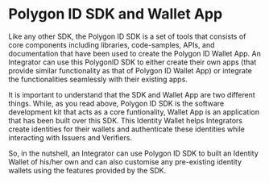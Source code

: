  
# Polygon ID SDK and Wallet App

Like any other SDK, the Polygon ID SDK is a set of tools that consists of core components including libraries, code-samples, APIs, and documentation that have been used to create the Polygon ID Wallet App. An Integrator can use this PolygonID SDK to either create their own apps (that provide similar functionality as that of Polygon ID Wallet App) or integrate the functionalities seamlessly with their existing apps. 

It is important to understand that the SDK and Wallet App are two different things. While, as you read above, Polygon ID SDK is the software development kit that acts as a core funtionality, Wallet App is an application that has been built over this SDK. This Identity Wallet helps Integrators create identities for their wallets and authenticate these identities while interacting with Issuers and Verifiers. 

So, in the nutshell, an Integrator can use Polygon ID SDK to built an Identity Wallet of his/her own and can also customise any pre-existing identity wallets using the features provided by the SDK.  
 
   